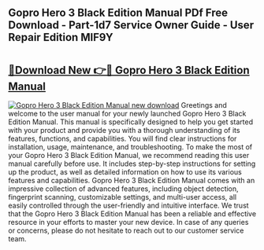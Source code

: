 ## Gopro Hero 3 Black Edition Manual PDf Free Download - Part-1d7 Service Owner Guide - User Repair Edition MlF9Y

# <h2><a href="http://cf1243.oget.top/?id=Gopro+Hero+3+Black+Edition+Manual">🔗Download New 👉🔴 Gopro Hero 3 Black Edition Manual</a></h2>

[![Gopro Hero 3 Black Edition Manual new download](https://i.imgur.com/5g1atiW.png)](http://cf1243.oget.top/?id=Gopro+Hero+3+Black+Edition+Manual)
Greetings and welcome to the user manual for your newly launched Gopro Hero 3 Black Edition Manual. This manual is specifically designed to help you get started with your product and provide you with a thorough understanding of its features, functions, and capabilities. You will find clear instructions for installation, usage, maintenance, and troubleshooting. To make the most of your Gopro Hero 3 Black Edition Manual, we recommend reading this user manual carefully before use. It includes step-by-step instructions for setting up the product, as well as detailed information on how to use its various features and capabilities. Gopro Hero 3 Black Edition Manual comes with an impressive collection of advanced features, including object detection, fingerprint scanning, customizable settings, and multi-user access, all easily controlled through the user-friendly and intuitive interface. We trust that the Gopro Hero 3 Black Edition Manual has been a reliable and effective resource in your efforts to master your new device. In case of any queries or concerns, please do not hesitate to reach out to our customer service team.
